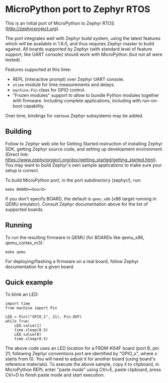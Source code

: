 MicroPython port to Zephyr RTOS
===============================

This is an initial port of MicroPython to Zephyr RTOS
(http://zephyrproject.org).

The port integrates well with Zephyr build system, using the latest
features which will be available in 1.6.0, and thus requires Zephyr
master to build against. All boards supported by Zephyr (with standard
level of feature support, like UART console) should work with
MicroPython (but not all were tested).

Features supported at this time:

* REPL (interactive prompt) over Zephyr UART console.
* `utime` module for time measurements and delays.
* `machine.Pin` class for GPIO control.
* "Frozen modules" support to allow to bundle Python modules together
  with firmware. Including complete applications, including with
  run-on-boot capability.

Over time, bindings for various Zephyr subsystems may be added.


Building
--------

Follow to Zephyr web site for Getting Started instruction of installing
Zephyr SDK, getting Zephyr source code, and setting up development
environment. (Direct link:
https://www.zephyrproject.org/doc/getting_started/getting_started.html).
You may want to build Zephyr's own sample applications to make sure your
setup is correct.

To build MicroPython port, in the port subdirectory (zephyr/), run:

    make BOARD=<board>

If you don't specify BOARD, the default is `qemu_x86` (x86 target running
in QEMU emulator). Consult Zephyr documentation above for the list of
supported boards.


Running
-------

To run the resulting firmware in QEMU (for BOARDs like qemu_x86,
qemu_cortex_m3):

    make qemu

For deploying/flashing a firmware on a real board, follow Zephyr
documentation for a given board.


Quick example
-------------

To blink an LED:

    import time
    from machine import Pin

    LED = Pin(("GPIO_1", 21), Pin.OUT)
    while True:
        LED.value(1)
        time.sleep(0.5)
        LED.value(0)
        time.sleep(0.5)

The above code uses an LED location for a FRDM-K64F board (port B, pin 21;
following Zephyr conventions port are identified by "GPIO_x", where *x*
starts from 0). You will need to adjust it for another board (using board's
reference materials). To execute the above sample, copy it to clipboard, in
MicroPython REPL enter "paste mode" using Ctrl+E, paste clipboard, press
Ctrl+D to finish paste mode and start execution.
